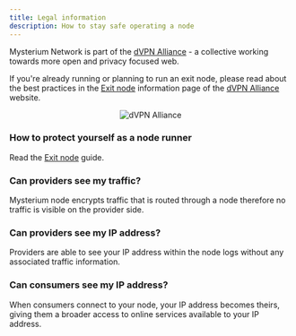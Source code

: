 ```yaml
---
title: Legal information
description: How to stay safe operating a node
---
```


Mysterium Network is part of the [dVPN Alliance](https://dvpnalliance.org/) - a collective working towards more open and privacy focused web.  

If you're already running or planning to run an exit node, please read about the best practices in the [Exit node](https://dvpnalliance.org/exit-node/) information page of the [dVPN Alliance](https://dvpnalliance.org/) website.

<div style="text-align:center">
  <img src="https://dvpnalliance.org/static/dvpn-manifesto.png" alt="dVPN Alliance" class="screenshot" />
</div>

### How to protect yourself as a node runner

Read the [Exit node](https://dvpnalliance.org/exit-node/) guide.

### Can providers see my traffic?

Mysterium node encrypts traffic that is routed through a node therefore no traffic is visible on the provider side.

### Can providers see my IP address?

Providers are able to see your IP address within the node logs without any associated traffic information.

### Can consumers see my IP address?

When consumers connect to your node, your IP address becomes theirs, giving them a broader access to online services available to your IP address.
